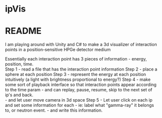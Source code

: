 # ipVis
# README
I am playing around with Unity and C# to make a 3d visualizer of interaction points in a position-sensitive
HPGe detector medium

Essentially each interaction point has 3 pieces of information - energy, position, time.   
Step 1 - read a file that has the interaction point information
Step 2 - place a sphere at each position
Step 3 - represent the energy at each position intuitively (a light with brightness proportional to energy?)
Step 4 - make some sort of playback interface so that interaction points appear according to the time param
          - and can replay, pause, resume, skip to the next set of ip's and back.  
          - and let user move camera in 3d space
Step 5 - Let user click on each ip and set some information for each
          - ie: label what "gamma-ray" it belongs to, or neutron event.
          - and write this information.  
